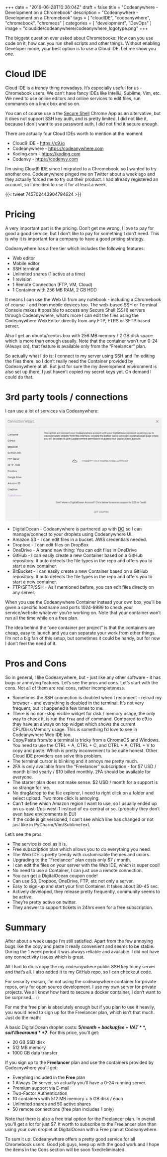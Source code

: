 +++
date = "2016-06-28T10:36:04Z"
draft = false
title = "Codeanywhere - Development on a Chromebook"
description = "Codeanywhere - Development on a Chromebook"
tags		= [ "cloudIDE", "codeanywhere", "chromebook", "chromeos" ]
categories 	= [ "development", "DevOps" ]
image		= "cloudide/codeanywhere/codeanywhere_logotype.png"
+++

The biggest question ever asked about Chromebooks: How can you use code on it, how can you run shell scripts and other things. Without enabling Developer mode, your best option is to use a Cloud IDE. Let me show you one. <!-- more -->

# Cloud IDE

Cloud IDE is a trendy thing nowadays. It’s especially useful for us - Chromebook users. We can’t have fancy IDEs like IntelliJ, Sublime, Vim, etc. We need to use online editors and online services to edit files, run commands on a linux box and so on.

You can of course use a the [Secure Shell](https://chrome.google.com/webstore/detail/secure-shell/pnhechapfaindjhompbnflcldabbghjo?hl=en) Chrome App as an altervative, but it does not support SSH key auth, and is pretty limited. I did not like it, because I don't want to use password auth, I did not find it secure enough.

There are actually four Cloud IDEs worth to mention at the moment:

- Cloud9 IDE - https://c9.io
- Codeanywhere - https://codeanywhere.com
- Koding.com - https://koding.com
- Codenvy - https://codenvy.com


I’m using Cloud9 IDE since I migrated to a Chromebook, so I wanted to try another one. Codeanywhere pinged me on Twitter about a week ago and they actually forced me to try out their product. I had already registered an account, so I decided to use it for at least a week. 

{{< tweet 745702443904794624 >}}

# Pricing

A very important part is the pricing. Don’t get me wrong, I love to pay for good a good service, but I don’t like to pay for something I don’t need. This is why it is important for a company to have a good pricing strategy.

Codeanywhere has a free tier which includes the following features:

- Web editor
- Mobile editor
- SSH terminal
- Unlimited shares (1 active at a time)
- 1 revision
- 1 Remote Connection (FTP, VM, Cloud)
- 1 Container with 256 MB RAM, 2 GB HDD


It means I can use the Web UI from any notebook - including a Chromebook of course - and from mobile devices too. The web-based SSH or Terminal Console makes it possible to access any Secure Shell (SSH) servers through Codeanywhere, what’s more I can edit the files using the Codeanywhere Web Editor directly from any FTP, FTPS or SFTP based server.

Also I get an ubuntu/centos box with 256 MB memory / 2 GB disk space which is more than enough usually. Note that the container won’t run 0-24 (Always on), that feature is available only from the “Freelancer” plan.

So actually what I do is: I connect to my server using SSH and I’m editing the files there, so I don’t really need the Container provided by Codeanywhere at all. But just for sure the my development environment is also set up there, I just haven’t copied my secret keys yet. On demand I could do that.

# 3rd party tools / connections

I can use a lot of services via Codeanywhere:

![DO](/images/cloudide/codeanywhere/digitalocean.png)

- DigitalOcean - Codeanywhere is partnered up with [DO](https://www.digitalocean.com) so I can manage/connect to your droplets using Codeanywhere UI.
- Amazon S3 - I can edit files in a bucket. AWS credentials needed.
- Dropbox - I can edit files on DropBox
- OneDrive - A brand new thing: You can edit files in OneDrive
- GitHub - I can easily create a new Container based on a GitHub repository. It auto detects the file types in the repo and offers you to start a new container.
- BitBucket - I can easily create a new Container based on a GitHub repository. It auto detects the file types in the repo and offers you to start a new container.
- FTP/SFTP/SSH - As I mentioned before, you can edit files directly on any server.

When you use the Codeanywhere Container instead your own box, you’ll be given a specific hostname and ports 1024-9999 to check your service/website whatever you’re working on. Note that your container won’t run all the time while on a free plan.

The idea behind the “one container per project” is that the containers are cheap, easy to launch and you can separate your work from other things. I’m not a big fan of this setup, but sometimes it could be handy, but for now I don’t feel the need of it.

# Pros and Cons

So in general, I like Codeanywhere, but - just like any other software - it has bugs or annoying features. Let’s see  the pros and cons. Let’s start with the cons. Not all of them are real cons, rather incompleteness.

- Sometimes the SSH connection is doubled when I reconnect - reload my browser - and everything is doubled in the terminal. It’s not very frequent, but it happened a few times to me.
- There is no non-stop visible widget for disk / memory usage, the only way to check it, is run the `free` and `df` command. Compared to c9.io they have an always on top widget which shows the current CPU/Disk/Memory usage. This is something I’d love to see in Codeanywhere Web IDE too.
- Copy/Paste from/to a terminal is tricky from a ChromeOS and Windows. You need to use the CTRL + A, CTRL + C, and CTRL + A, CTRL + V to copy and paste. Which is pretty inconvenient to be quite honest. Other Cloud IDE providers can solve this problem.
- The terminal cursor is blinking and it annoys me pretty much.
- 2FA is only available from the “Freelancer” subscription - for $7 USD / month billed yearly / $10 billed monthly. 2FA should be available for everyone.
- The starter plan does not make sense. $2 USD / month for a support is so strange for me.
- No drag&drop to the file explorer, I need to right click on a folder and select upload. Two more click is annoying.
- Can’t define which Amazon region I want to use, so I usually ended up on us-east-1/us-west-1 instead of eu-central or so. (probably they don’t even have environments in EU)
- If the code is git versioned, I can’t see which line has changed or not just like in PyCharm/Vim/SublimeText.

Let’s see the pros:

- The service is cool as it is.
- Free subscription plan which allows you to do everything you need.
- The Web IDE is pretty trendy with customisable themes and colors.
- Upgrading to the “Freelancer” plan costs only $7 / month.
- I can edit the files on your server with the Web IDE, which is super cool!
- No need to use a Container, I can just use a remote connection.
- You can get a DigitalOcean coupon code!
- Can use S3, Dropbox, OneDrive, FTP, etc not only a server.
- Easy to sign-up and start your first Container. It takes about 30-45 sec.
- Actively developed, they release pretty frequently, community seems to be active.
- They’re pretty active on twitter.
- They answer to support tickets in 24hrs even for a free subscription.

# Summary

After about a week usage I’m still satisfied. Apart from the few annoying bugs like the copy and paste it really convenient and seems to be stable. During the 1 week period it was always reliable and available. I did not have any connectivity issues which is great.

All I had to do is copy the my codeanywhere public SSH key to my server and that’s all. I also added it to my GitHub repo, so I can checkout code.

For security reason, I’m not using the codeanywhere container for private repos, only for open source development. I use my own server for private projects. We all know how hard to secure a docker container, I don’t want to be surprised… :)

For me the free plan is absolutely enough but if you plan to use it heavily, you would need to sign up for the Freelancer plan, which isn't that much. Just do the math: 

A basic DigitalOcean droplet costs: **$5 / month + backup fee + VAT**, so it'll be around **$7**. For this price, you'll get:

- 20 GB SSD disk
- 512 MB memory
- 1000 GB data transfer

If you sign up to the **Freelancer** plan and use the containers provided by Codeanywhere you'll get:

- Everyhing included in the **Free** plan
- 1 Always On server, so actually you'll have a 0-24 running server.
- Premium support via E-mail
- Two-Factor Authentication
- 10 containers with 512 MB memory + 5 GB disk / each
- Unlimited shares and 50 active shares
- 50 remote connections (free plan includes 1 only)

Note that there is also a free trial option for the Freelancer plan. In overall you'll get a lot for just $7. It worth to subscribe to the Freelancer plan than using your own droplet at DigitalOcean with a Free plan at Codeanywhere.

To sum it up: Codeanywhere offers a pretty good service for all Chromebook users. Good job guys, keep up with the good work and I hope the items in the Cons section will be soon fixed/eliminated.


